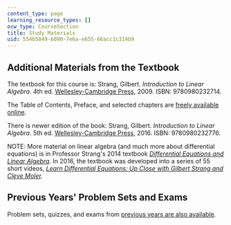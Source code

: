 ```yaml
---
content_type: page
learning_resource_types: []
ocw_type: CourseSection
title: Study Materials
uid: 554b5049-6090-7e6a-e655-66acc1c314b9
---
```


Additional Materials from the Textbook
--------------------------------------

The textbook for this course is: Strang, Gilbert. _Introduction to Linear Algebra_. 4th ed. [Wellesley-Cambridge Press](http://www.wellesleycambridge.com/), 2009. ISBN: 9780980232714.

The Table of Contents, Preface, and selected chapters are [freely available online](http://math.mit.edu/linearalgebra/).

There is newer edition of the book: Strang, Gilbert. _Introduction to Linear Algebra_. 5th ed. [Wellesley-Cambridge Press](http://www.wellesleycambridge.com/), 2016. ISBN: 9780980232776.

NOTE: More material on linear algebra (and much more about differential equations) is in Professor Strang's 2014 textbook _[Differential Equations and Linear Algebra](http://www-math.mit.edu/~gs/dela)_. In 2016, the textbook was developed into a series of 55 short videos, _[Learn Differential Equations: Up Close with Gilbert Strang and Cleve Moler](/resources/res-18-009-learn-differential-equations-up-close-with-gilbert-strang-and-cleve-moler-fall-2015/index.htm)._

Previous Years' Problem Sets and Exams
--------------------------------------

Problem sets, quizzes, and exams from [previous years are also available](http://web.mit.edu/18.06/www/old.shtml).
